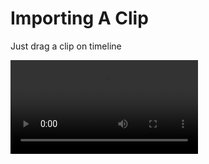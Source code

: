 # Importing A Clip

Just drag a clip on timeline

<video controls>
    <source src="./assets/importing-a-clip.mp4" type="video/mp4">
    Your browser does not support the video tag.
</video> 

